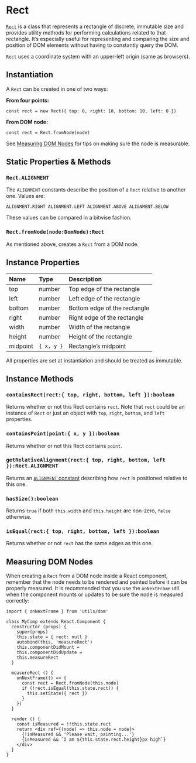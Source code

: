 # Rect

[`Rect`](https://github.com/zakness/birchbox-gitbook/tree/1ad9356b440d8ffd191f6222475ef6f0c15444b0/src/utils/Rect.js) is a class that represents a rectangle of discrete, immutable size and provides utility methods for performing calculations related to that rectangle. It’s especially useful for representing and comparing the size and position of DOM elements without having to constantly query the DOM.

`Rect` uses a coordinate system with an upper-left origin \(same as browsers\).

## Instantiation

A `Rect` can be created in one of two ways:

**From four points:**

```text
const rect = new Rect({ top: 0, right: 10, bottom: 10, left: 0 })
```

**From DOM node:**

```text
const rect = Rect.fromNode(node)
```

See [Measuring DOM Nodes](rect.md#measuring-dom-nodes) for tips on making sure the node is measurable.

## Static Properties & Methods

### `Rect.ALIGNMENT`

The `ALIGNMENT` constants describe the position of a `Rect` relative to another one. Values are:

```text
ALIGNMENT.RIGHT ALIGNMENT.LEFT ALIGNMENT.ABOVE ALIGNMENT.BELOW
```

These values can be compared in a bitwise fashion.

### `Rect.fromNode(node:DomNode):Rect`

As mentioned above, creates a `Rect` from a DOM node.

## Instance Properties

| Name | Type | Description |
| :--- | :--- | :--- |
| top | number | Top edge of the rectangle |
| left | number | Left edge of the rectangle |
| bottom | number | Bottom edge of the rectangle |
| right | number | Right edge of the rectangle |
| width | number | Width of the rectangle |
| height | number | Height of the rectangle |
| midpoint | `{ x, y }` | Rectangle’s midpoint |

All properties are set at instantiation and should be treated as immutable.

## Instance Methods

### `containsRect(rect:{ top, right, bottom, left }):boolean`

Returns whether or not this Rect contains `rect`. Note that `rect` could be an instance of `Rect` or just an object with `top`, `right`, `bottom`, and `left` properties.

### `containsPoint(point:{ x, y }):boolean`

Returns whether or not this Rect contains `point`.

### `getRelativeAlignment(rect:{ top, right, bottom, left }):Rect.ALIGNMENT`

Returns an [`ALIGNMENT` constant](rect.md#rect-alignment) describing how `rect` is positioned relative to this one.

### `hasSize():boolean`

Returns `true` if both `this.width` and `this.height` are non-zero, `false` otherwise.

### `isEqual(rect:{ top, right, bottom, left }):boolean`

Returns whether or not `rect` has the same edges as this one.

## Measuring DOM Nodes

When creating a `Rect` from a DOM node inside a React component, remember that the node needs to be rendered and painted before it can be properly measured. It is recommended that you use the `onNextFrame` util when the component mounts or updates to be sure the node is measured correctly:

```text
import { onNextFrame } from 'utils/dom'

class MyComp extends React.Component {
  constructor (props) {
    super(props)
    this.state = { rect: null }
    autobind(this, 'measureRect')
    this.componentDidMount =
    this.componentDidUpdate =
    this.measureRect
  }

  measureRect () {
    onNextFrame(() => {
      const rect = Rect.fromNode(this.node)
      if (!rect.isEqual(this.state.rect)) {
        this.setState({ rect })
      }
    })
  }

  render () {
    const isMeasured = !!this.state.rect
    return <div ref={(node) => this.node = node}>
      {!isMeasured && 'Please wait, painting...'}
      {isMeasured && `I am ${this.state.rect.height}px high`}
    </div>
  }
}
```

